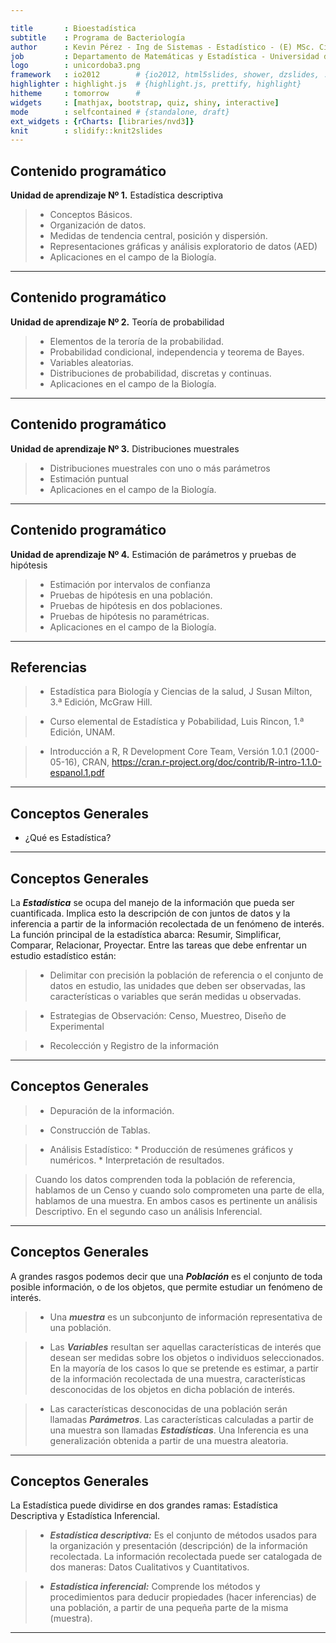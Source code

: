 ```yaml
---

title       : Bioestadística 
subtitle    : Programa de Bacteriología
author      : Kevin Pérez - Ing de Sistemas - Estadístico - (E) MSc. Ciencia de Datos  
job         : Departamento de Matemáticas y Estadística - Universidad de Córdoba
logo        : unicordoba3.png
framework   : io2012        # {io2012, html5slides, shower, dzslides, ...}
highlighter : highlight.js  # {highlight.js, prettify, highlight}
hitheme     : tomorrow      # 
widgets     : [mathjax, bootstrap, quiz, shiny, interactive]            
mode        : selfcontained # {standalone, draft}
ext_widgets : {rCharts: [libraries/nvd3]}
knit        : slidify::knit2slides
---
```


## Contenido programático 

**Unidad de aprendizaje Nº 1.** Estadística descriptiva 

> - Conceptos Básicos.
> - Organización de datos.
> - Medidas de tendencia central, posición y dispersión.
> - Representaciones gráficas y análisis exploratorio de datos (AED)
> - Aplicaciones en el campo de la Biología. 

---

## Contenido programático 

**Unidad de aprendizaje Nº 2.** Teoría de probabilidad

> - Elementos de la teroría de la probabilidad.
> - Probabilidad condicional, independencia y teorema de Bayes. 
> - Variables aleatorias.
> - Distribuciones de probabilidad, discretas y continuas.
> - Aplicaciones en el campo de la Biología. 

---

## Contenido programático 

**Unidad de aprendizaje Nº 3.** Distribuciones muestrales

> - Distribuciones muestrales con uno o más parámetros
> - Estimación puntual 
> - Aplicaciones en el campo de la Biología. 

---

## Contenido programático 

**Unidad de aprendizaje Nº 4.** Estimación de parámetros y pruebas de hipótesis

> - Estimación por intervalos de confianza 
> - Pruebas de hipótesis en una población.
> - Pruebas de hipótesis en dos poblaciones.
> - Pruebas de hipótesis no paramétricas.
> - Aplicaciones en el campo de la Biología. 

--- 

## Referencias 
> - Estadística para Biología y Ciencias de la salud, J Susan Milton, 3.ª Edición, McGraw Hill. 

> - Curso elemental de Estadística y Pobabilidad, Luis Rincon, 1.ª Edición, UNAM.

> - Introducción a R, R Development Core Team, Versión 1.0.1 (2000-05-16), CRAN, 
https://cran.r-project.org/doc/contrib/R-intro-1.1.0-espanol.1.pdf

---


## Conceptos Generales  

- ¿Qué es Estadística?

---

## Conceptos Generales 

La _**Estadística**_ se ocupa del manejo de la información que pueda ser cuantificada. Implica esto la descripción de con juntos de datos y la inferencia a partir de la información recolectada de un fenómeno de interés. La función principal de la estadística abarca: Resumir, Simplificar, Comparar, Relacionar, Proyectar. Entre las tareas que debe enfrentar un estudio estadístico están:

> - Delimitar con precisión la población de referencia o el conjunto de datos en estudio, las unidades que deben ser observadas, las características o variables que serán medidas u observadas.

> - Estrategias de Observación: Censo, Muestreo, Diseño de Experimental

> - Recolección y Registro de la información


---

## Conceptos Generales 

>  -  Depuración de la información.

>  - Construcción de Tablas.

>  - Análisis Estadístico:
      * Producción de resúmenes gráficos y numéricos.
      * Interpretación de resultados.

>  Cuando los datos comprenden toda la población de referencia, hablamos de un Censo y cuando solo comprometen una parte de ella, hablamos de una muestra. En ambos casos es pertinente un análisis Descriptivo. En el segundo caso un análisis Inferencial.      

---  

## Conceptos Generales 

A grandes rasgos podemos decir que una _**Población**_ es el conjunto de toda posible información, o de los objetos, que permite estudiar un fenómeno de interés. 

> - Una _**muestra**_ es un subconjunto de información representativa de una población.

> - Las _**Variables**_ resultan ser aquellas características de interés que desean ser medidas sobre los objetos o individuos seleccionados. En la mayoría de los casos lo que se pretende es estimar, a partir de la información recolectada de una muestra, características desconocidas de los objetos en dicha población de interés.

> - Las características desconocidas de una población serán llamadas _**Parámetros**_. Las características calculadas a partir de una muestra son llamadas _**Estadísticas**_. Una Inferencia es una generalización obtenida a partir de una muestra aleatoria.

---

## Conceptos Generales 

La Estadística puede dividirse en dos grandes ramas: Estadística Descriptiva y Estadística Inferencial.

> - _**Estadística descriptiva:**_ Es el conjunto de métodos usados para la organización y presentación (descripción) de la información recolectada. La información recolectada puede ser catalogada de dos maneras: Datos Cualitativos y Cuantitativos.

> - _**Estadística inferencial:**_ Comprende los métodos y procedimientos para deducir propiedades (hacer inferencias) de una población, a partir de una pequeña parte de la misma (muestra).

---
